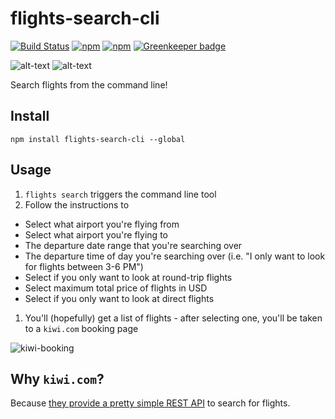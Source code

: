 # flights-search-cli

[![Build Status](https://travis-ci.org/jaebradley/flights-search-cli.svg?branch=master)](https://travis-ci.org/jaebradley/flights-search-cli)
[![npm](https://img.shields.io/npm/v/flights-search-cli.svg)](https://www.npmjs.com/package/flights-search-cli)
[![npm](https://img.shields.io/npm/dt/flights-search-cli.svg)](https://www.npmjs.com/package/flights-search-cli) [![Greenkeeper badge](https://badges.greenkeeper.io/jaebradley/flights-search-cli.svg)](https://greenkeeper.io/)

![alt-text](https://imgur.com/54yeBhy.png)
![alt-text](https://media.giphy.com/media/1k0AuLZvV7FcMTkDrc/giphy.gif)

Search flights from the command line!

## Install

```
npm install flights-search-cli --global
```

## Usage

1. `flights search` triggers the command line tool
1. Follow the instructions to
  * Select what airport you're flying from
  * Select what airport you're flying to
  * The departure date range that you're searching over
  * The departure time of day you're searching over (i.e. "I only want to look for flights between 3-6 PM")
  * Select if you only want to look at round-trip flights
  * Select maximum total price of flights in USD
  * Select if you only want to look at direct flights
1. You'll (hopefully) get a list of flights - after selecting one, you'll be taken to a `kiwi.com` booking page

![kiwi-booking](https://imgur.com/iz4V1oX.png)

## Why `kiwi.com`?

Because [they provide a pretty simple REST API](https://skypickerpublicapi.docs.apiary.io) to search for flights.
